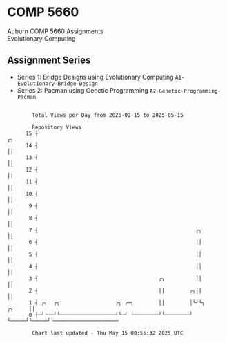 # COMP 5660
Auburn COMP 5660 Assignments  
Evolutionary Computing

## Assignment Series
- Series 1: Bridge Designs using Evolutionary Computing `A1-Evolutionary-Bridge-Design`
- Series 2: Pacman using Genetic Programming `A2-Genetic-Programming-Pacman`

```

        Total Views per Day from 2025-02-15 to 2025-05-15

        Repository Views
      15 ┼                                                                  ╭╮
      14 ┤                                                                  ││
      13 ┤                                                                  ││
      12 ┤                                                                  ││
      11 ┤                                                                  ││
      10 ┤                                                                  ││
       9 ┤                                                                  ││
       8 ┤                                                                  ││
       7 ┤                                                   ╭╮             ││
       6 ┤                                                   ││             ││
       5 ┤                                                   ││             ││
       4 ┤                                                   ││             ││
       3 ┤                                       ╭╮          ││             ││
       2 ┤                                       ││        ╭╮││             ││
       1 ┤ ╭╮  ╭╮                  ╭╮ ╭─╮        ││        │╰╯╰╮     ╭╮     ││
       0 ┼─╯╰──╯╰──────────────────╯╰─╯ ╰────────╯╰────────╯   ╰─────╯╰─────╯╰─────────────────────

        Chart last updated - Thu May 15 00:55:32 2025 UTC
        
```
